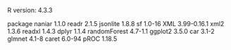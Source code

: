 R version: 4.3.3

package
naniar 1.1.0
readr 2.1.5
jsonlite 1.8.8
sf 1.0-16
XML 3.99-0.16.1
xml2 1.3.6
readxl 1.4.3
dplyr 1.1.4
randomForest 4.7-1.1
ggplot2 3.5.0
car 3.1-2
glmnet 4.1-8
caret 6.0-94
pROC 1.18.5
